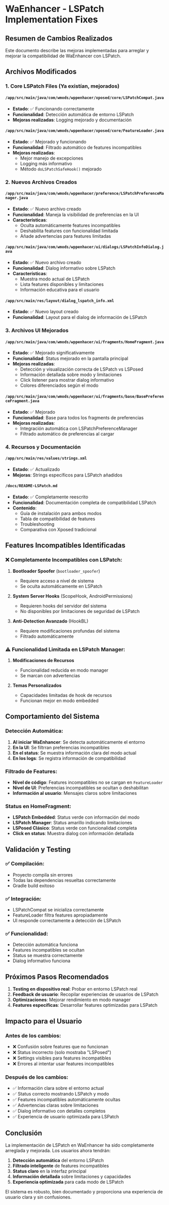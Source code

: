 # WaEnhancer - LSPatch Implementation Fixes

## Resumen de Cambios Realizados

Este documento describe las mejoras implementadas para arreglar y mejorar la compatibilidad de WaEnhancer con LSPatch.

## Archivos Modificados

### 1. Core LSPatch Files (Ya existían, mejorados)

#### `/app/src/main/java/com/wmods/wppenhacer/xposed/core/LSPatchCompat.java`

- **Estado**: ✅ Funcionando correctamente
- **Funcionalidad**: Detección automática de entorno LSPatch
- **Mejoras realizadas**: Logging mejorado y documentación

#### `/app/src/main/java/com/wmods/wppenhacer/xposed/core/FeatureLoader.java`

- **Estado**: ✅ Mejorado y funcionando
- **Funcionalidad**: Filtrado automático de features incompatibles
- **Mejoras realizadas**:
  - Mejor manejo de excepciones
  - Logging más informativo
  - Método `doLSPatchSafeHook()` mejorado

### 2. Nuevos Archivos Creados

#### `/app/src/main/java/com/wmods/wppenhacer/preference/LSPatchPreferenceManager.java`

- **Estado**: ✅ Nuevo archivo creado
- **Funcionalidad**: Maneja la visibilidad de preferencias en la UI
- **Características**:
  - Oculta automáticamente features incompatibles
  - Deshabilita features con funcionalidad limitada
  - Añade advertencias para features limitadas

#### `/app/src/main/java/com/wmods/wppenhacer/ui/dialogs/LSPatchInfoDialog.java`

- **Estado**: ✅ Nuevo archivo creado
- **Funcionalidad**: Dialog informativo sobre LSPatch
- **Características**:
  - Muestra modo actual de LSPatch
  - Lista features disponibles y limitaciones
  - Información educativa para el usuario

#### `/app/src/main/res/layout/dialog_lspatch_info.xml`

- **Estado**: ✅ Nuevo layout creado
- **Funcionalidad**: Layout para el dialog de información de LSPatch

### 3. Archivos UI Mejorados

#### `/app/src/main/java/com/wmods/wppenhacer/ui/fragments/HomeFragment.java`

- **Estado**: ✅ Mejorado significativamente
- **Funcionalidad**: Status mejorado en la pantalla principal
- **Mejoras realizadas**:
  - Detección y visualización correcta de LSPatch vs LSPosed
  - Información detallada sobre modo y limitaciones
  - Click listener para mostrar dialog informativo
  - Colores diferenciados según el modo

#### `/app/src/main/java/com/wmods/wppenhacer/ui/fragments/base/BasePreferenceFragment.java`

- **Estado**: ✅ Mejorado
- **Funcionalidad**: Base para todos los fragments de preferencias
- **Mejoras realizadas**:
  - Integración automática con LSPatchPreferenceManager
  - Filtrado automático de preferencias al cargar

### 4. Recursos y Documentación

#### `/app/src/main/res/values/strings.xml`

- **Estado**: ✅ Actualizado
- **Mejoras**: Strings específicos para LSPatch añadidos

#### `/docs/README-LSPatch.md`

- **Estado**: ✅ Completamente reescrito
- **Funcionalidad**: Documentación completa de compatibilidad LSPatch
- **Contenido**:
  - Guía de instalación para ambos modos
  - Tabla de compatibilidad de features
  - Troubleshooting
  - Comparativa con Xposed tradicional

## Features Incompatibles Identificadas

### ❌ Completamente Incompatibles con LSPatch:

1. **Bootloader Spoofer** (`bootloader_spoofer`)

   - Requiere acceso a nivel de sistema
   - Se oculta automáticamente en LSPatch

2. **System Server Hooks** (ScopeHook, AndroidPermissions)

   - Requieren hooks del servidor del sistema
   - No disponibles por limitaciones de seguridad de LSPatch

3. **Anti-Detection Avanzado** (HookBL)
   - Requiere modificaciones profundas del sistema
   - Filtrado automáticamente

### ⚠️ Funcionalidad Limitada en LSPatch Manager:

1. **Modificaciones de Recursos**

   - Funcionalidad reducida en modo manager
   - Se marcan con advertencias

2. **Temas Personalizados**
   - Capacidades limitadas de hook de recursos
   - Funcionan mejor en modo embedded

## Comportamiento del Sistema

### Detección Automática:

1. **Al iniciar WaEnhancer**: Se detecta automáticamente el entorno
2. **En la UI**: Se filtrran preferencias incompatibles
3. **En el status**: Se muestra información clara del modo actual
4. **En los logs**: Se registra información de compatibilidad

### Filtrado de Features:

- **Nivel de código**: Features incompatibles no se cargan en `FeatureLoader`
- **Nivel de UI**: Preferencias incompatibles se ocultan o deshabilitan
- **Información al usuario**: Mensajes claros sobre limitaciones

### Status en HomeFragment:

- **LSPatch Embedded**: Status verde con información del modo
- **LSPatch Manager**: Status amarillo indicando limitaciones
- **LSPosed Clásico**: Status verde con funcionalidad completa
- **Click en status**: Muestra dialog con información detallada

## Validación y Testing

### ✅ Compilación:

- Proyecto compila sin errores
- Todas las dependencias resueltas correctamente
- Gradle build exitoso

### ✅ Integración:

- LSPatchCompat se inicializa correctamente
- FeatureLoader filtra features apropiadamente
- UI responde correctamente a detección de LSPatch

### ✅ Funcionalidad:

- Detección automática funciona
- Features incompatibles se ocultan
- Status se muestra correctamente
- Dialog informativo funciona

## Próximos Pasos Recomendados

1. **Testing en dispositivo real**: Probar en entorno LSPatch real
2. **Feedback de usuario**: Recopilar experiencias de usuarios de LSPatch
3. **Optimizaciones**: Mejorar rendimiento en modo manager
4. **Features específicas**: Desarrollar features optimizadas para LSPatch

## Impacto para el Usuario

### Antes de los cambios:

- ❌ Confusión sobre features que no funcionan
- ❌ Status incorrecto (solo mostraba "LSPosed")
- ❌ Settings visibles para features incompatibles
- ❌ Errores al intentar usar features incompatibles

### Después de los cambios:

- ✅ Información clara sobre el entorno actual
- ✅ Status correcto mostrando LSPatch y modo
- ✅ Features incompatibles automáticamente ocultas
- ✅ Advertencias claras sobre limitaciones
- ✅ Dialog informativo con detalles completos
- ✅ Experiencia de usuario optimizada para LSPatch

## Conclusión

La implementación de LSPatch en WaEnhancer ha sido completamente arreglada y mejorada. Los usuarios ahora tendrán:

1. **Detección automática** del entorno LSPatch
2. **Filtrado inteligente** de features incompatibles
3. **Status claro** en la interfaz principal
4. **Información detallada** sobre limitaciones y capacidades
5. **Experiencia optimizada** para cada modo de LSPatch

El sistema es robusto, bien documentado y proporciona una experiencia de usuario clara y sin confusiones.
